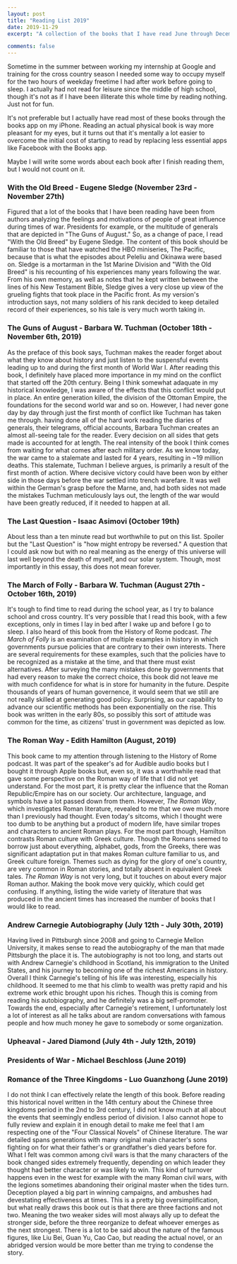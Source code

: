 ```yaml
---
layout: post
title: "Reading List 2019"
date: 2019-11-29
excerpt: "A collection of the books that I have read June through December 2019"

comments: false 
---
```


Sometime in the summer between working my internship at Google and training 
for the cross country season I needed some way to occupy myself for the two 
hours of weekday freetime I had after work before going to sleep. I 
actually had not read for leisure since the middle of high school, though 
it's not as if I have been illiterate this whole time by reading nothing. 
Just not for fun.

It's not preferable but I actually have read most of these books through
the books app on my iPhone. Reading an actual physical book is way more
pleasant for my eyes, but it turns out that it's mentally a lot easier
to overcome the initial cost of starting to read by replacing less
essential apps like Facebook with the Books app. 

Maybe I will write some words about each book after I finish reading them,
but I would not count on it. 

### With the Old Breed - Eugene Sledge (November 23rd - November 27th)

Figured that a lot of the books that I have been reading have been from authors
analyzing the feelings and motivations of people of great influence during
times of war. Presidents for example, or the multitude of generals that
are depicted in "The Guns of August." So, as a change of pace, I read 
"With the Old Breed" by Eugene Sledge. The content of this book should be
familiar to those that have watched the HBO miniseries, The Pacific, because
that is what the episodes about Peleliu and Okinawa were based on. Sledge 
is a mortarman in the 1st Marine Division and "With the Old Breed" is his
recounting of his experiences many years following the war. From his own
memory, as well as notes that he kept written between the lines of his 
New Testament Bible, Sledge gives a very close up view of the grueling fights
that took place in the Pacific front. As my version's introduction says, not many
soldiers of his rank decided to keep detailed record of their experiences, so
his tale is very much worth taking in. 

### The Guns of August - Barbara W. Tuchman (October 18th - November 6th, 2019)

As the preface of this book says, Tuchman makes the reader forget about 
what they know about history and just listen to the suspensful events 
leading up to and during the first month of World War I. After reading 
this book, I definitely have placed more importance in my mind on the
conflict that started off the 20th century. Being I think somewhat
adaquate in my historical knowledge, I was aware of the effects that
this conflict would put in place. An entire generation killed,
the division of the Ottoman Empire, the foundations for the second
world war and so on. However, I had never gone day by day through just
the first month of conflict like Tuchman has taken me through. having
done all of the hard work reading the diaries of generals, their telegrams,
official accounts, Barbara Tuchman creates an almost all-seeing tale
for the reader. Every decision on all sides that gets made is accounted 
for at length. The real intensity of the book I think comes from
waiting for what comes after each military order. As we know today, the
war came to a stalemate and lasted for 4 years, resulting in 
~19 million deaths. This stalemate, Tuchman I believe argues, is 
primarily a result of the first month of action. Where decisive victory
could have been won by either side in those days before the war settled
into trench warefare. It was well within the German's grasp
before the Marne, and, had both sides not made the mistakes Tuchman
meticulously lays out, the length of the war would have been greatly 
reduced, if it needed to happen at all.

### The Last Question - Isaac Asimovi (October 19th)

About less than a ten minute read but worthwhile to put on this list. Spoiler
but the "Last Question" is "how might entropy be reversed." A question that
I could ask now but with no real meaning as the energy of this universe will
last well beyond the death of myself, and our solar system. Though, most 
importantly in this essay, this does not mean forever. 

### The March of Folly - Barbara W. Tuchman (August 27th - October 16th, 2019)

It's tough to find time to read during the school year, as I try to balance
school and cross country. It's very possible that I read this book, with
a few exceptions, only in times I lay in bed after I wake up and before
I go to sleep. I also heard of this book from the History of Rome 
podcast. *The March of Folly* is an examination of multiple examples
in history in which governments pursue policies that are contrary to their
own interests. There are several requirements for these examples, such
that the policies have to be recognized as a mistake at the time, and
that there must exist alternatives. After surveying the many mistakes done 
by governments that had every reason to make the correct choice, this
book did not leave me with much confidence for what is in store for 
humanity in the future. Despite thousands of years of human
governence, it would seem that we still are not really skilled at 
generating good policy. Surprising, as our capability to advance our
scientific methods has been exponentially on the rise. This book was
written in the early 80s, so possibly this sort of attitude was common
for the time, as citizens' trust in government was depicted as low.

### The Roman Way - Edith Hamilton (August, 2019)

This book came to my attention through listening to the History of
Rome podcast. It was part of the speaker's ad for Audible audio books
but I bought it through Apple books but, even so, it was a worthwhile 
read that gave some perspective on the Roman way of life that I did
not yet understand. For the most part, it is pretty clear the influence
that the Roman Republic/Empire has on our society. Our architecture, 
language, and symbols have a lot passed down from them. However, 
*The Roman Way*, which investigates Roman literature, revealed to me that we
owe much more than I previously had thought. Even today's sitcoms, which
I thought were too dumb to be anything but a product of modern life, have
similar tropes and characters to ancient Roman plays. For the most part
though, Hamilton contrasts Roman culture with Greek culture. Though
the Romans seemed to borrow just about everything, alphabet, gods, from 
the Greeks, there was significant adaptation put in that makes Roman
culture familiar to us, and Greek culture foreign. Themes such as dying
for the glory of one's country, are very common in Roman stories, and
totally absent in equivalent Greek tales. *The Roman Way* is not very
long, but it touches on about every major Roman author. Making the book
move very quickly, which could get confusing. If anything, listing
the wide variety of literature that was produced in the ancient times
has increased the number of books that I would like to read. 

### Andrew Carnegie Autobiography (July 12th - July 30th, 2019)

Having lived in Pittsburgh since 2008 and going to Carnegie Mellon
University, it makes sense to read the autobiography of the man that
made Pittsburgh the place it is. The autobiography is not too long, 
and starts out with Andrew Carnegie's childhood in Scotland, his 
immigration to the United States, and his journey to becoming one of 
the richest Americans in history. Overall I think Carnegie's telling 
of his life was interesting, especially his childhood. It seemed
to me that his climb to wealth was pretty rapid and his extreme work ethic 
brought upon his riches. Though this is coming from reading his 
autobiography, and he definitely was a big self-promoter. Towards the end, 
especially after Carnegie's retirement, I
unfortunately lost a lot of interest as all he talks about are random
conversations with famous people and how much money he gave to somebody or
some organization.  

### Upheaval - Jared Diamond (July 4th - July 12th, 2019)

### Presidents of War - Michael Beschloss (June 2019)

### Romance of the Three Kingdoms - Luo Guanzhong (June 2019)

I do not think I can effectively relate the length of this book. Before
reading this historical novel written in the 14th century about the
Chinese three kingdoms period in the 2nd to 3rd century, 
I did not know much at all about the events that seemingly endless
period of division. I also cannot hope to fully review and explain it
in enough detail to make me feel that I am respecting one of the "Four
Classical Novels" of Chinese literature. The war detailed spans generations
with many original main character's sons fighting on for what their
father's or grandfather's died years before for. What I felt was common
among civil wars is that the many characters of the book changed sides 
extremely frequently, depending on which leader they thought had better
character or was likely to win. This kind of turnover happens even in
the west for example with the many Roman civil wars, with the legions
sometimes abandoning their original master when the tides turn. Deception 
played a big part in winning campaigns, and ambushes had devestating effectiveness at times. This is a pretty big oversimplification, but what really 
draws this book out is that there are three factions and not two. Meaning 
the two weaker sides will most always ally up to defeat the stronger side,
before the three reorganize to defeat whoever emerges as the next 
strongest. There is a lot to be said about the nature of the famous figures,
like Liu Bei, Guan Yu, Cao Cao, but reading the actual novel, or an
abridged version would be more better than me trying to condense 
the story. 
